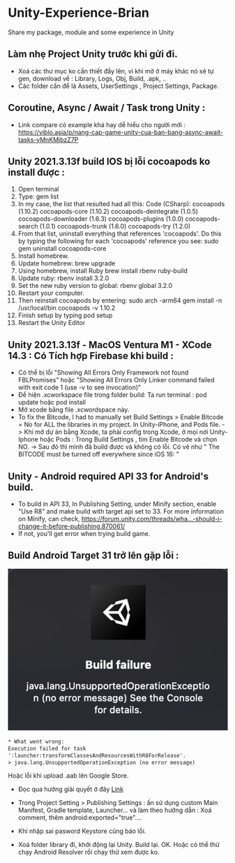 # Unity-Experience-Brian
Share my package, module and some experience in Unity

## Làm nhẹ Project Unity trước khi gửi đi. 
- Xoá các thư mục ko cần thiết đẩy lên, vì khi mở ở máy khác nó sẽ tự gen, download về : Library, Logs, Obj, Build, .apk, ..
- Các folder cần để là Assets, UserSettings , Project Settings, Package.

## Coroutine, Async / Await / Task trong Unity : 
- Link compare có example khá hay dễ hiểu cho người mới : https://viblo.asia/p/nang-cap-game-unity-cua-ban-bang-async-await-tasks-yMnKMjbzZ7P

## Unity 2021.3.13f build IOS bị lỗi cocoapods ko install được : 
1. Open terminal
2. Type: gem list
3. In my case, the list that resulted had all this:
Code (CSharp):
cocoapods (1.10.2)
cocoapods-core (1.10.2)
cocoapods-deintegrate (1.0.5)
cocoapods-downloader (1.6.3)
cocoapods-plugins (1.0.0)
cocoapods-search (1.0.1)
cocoapods-trunk (1.6.0)
cocoapods-try (1.2.0)
4. From that list, uninstall everything that references 'cocoapods'. Do this by typing the following for each 'cocoapods' reference you see: sudo gem uninstall cocoapods-core
5. Install homebrew.
6. Update homebrew: brew upgrade
7. Using homebrew, install Ruby brew install rbenv ruby-build
8. Update ruby: rbenv install 3.2.0
9. Set the new ruby version to global: rbenv global 3.2.0
10. Restart your computer.
11. Then reinstall cocoapods by entering: sudo arch -arm64 gem install -n /usr/local/bin cocoapods -v 1.10.2
12. Finish setup by typing pod setup
13. Restart the Unity Editor

## Unity 2021.3.13f - MacOS Ventura M1 - XCode 14.3 : Có Tích hợp Firebase khi build : 
- Có thể bị lỗi "Showing All Errors Only
Framework not found FBLPromises" hoặc "Showing All Errors Only
Linker command failed with exit code 1 (use -v to see invocation)"
- Để hiện .xcworkspace file trong folder build: Ta run terminal : pod update  hoặc pod install 
- Mở xcode bằng file .xcwordspace này. 
- To fix the Bitcode, I had to manually set Build Settings > Enable Bitcode = No for ALL the libraries in my project. In Unity-iPhone, and Pods file.
-> Khi mở dự án bằng Xcode, ta phải config trong Xcode, ở mọi nơi Unity-Iphone hoặc Pods : Trong Build Settings , tìm Enable Bitcode và chọn NO. 
-> Sau đó thì mình đã build được và không có lỗi. 
Có vẻ như " The BITCODE must be turned off everywhere since iOS 16: " 

## Unity - Android required API 33 for Android's build. 
- To build in API 33, In Publishing Setting, under Minify section, enable "Use R8" and make build with target api set to 33. For more information on Minify, can check, https://forum.unity.com/threads/wha...-should-i-change-it-before-publishing.870061/
- If not, you'll get error when trying build game. 

## Build Android Target 31 trở lên gặp lỗi : 
![Alt text](image-error-build-publish-1.png)
```
* What went wrong:
Execution failed for task ':launcher:transformClassesAndResourcesWithR8ForRelease'.
> java.lang.UnsupportedOperationException (no error message)
```
Hoặc lỗi khi upload .aab lên Google Store. 
- Đọc qua hướng giải quyết ở đây [Link](https://developers.google.com/ar/develop/unity-arf/android-12-build#workaround)
- Trong Project Setting > Publishing Settings : ấn sử dụng custom Main Manifest, Gradle template, Launcher... và làm theo hướng dẫn : 
Xoá comment, thêm android:exported="true"....
- Khi nhập sai pasword Keystore cũng báo lỗi. 

- Xoá folder library đi, khởi động lại Unity. Build lại. OK. Hoặc có thể thử chạy Android Resolver rồi chạy thử xem được ko. 

